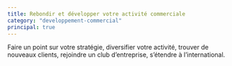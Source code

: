 ```yaml
---
title: Rebondir et développer votre activité commerciale
category: "developpement-commercial"
principal: true
---
```


Faire un point sur votre stratégie, diversifier votre activité, trouver de nouveaux clients, rejoindre un club d’entreprise, s’étendre à l’international.
